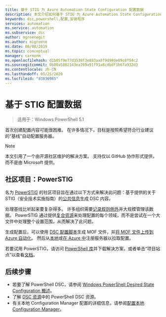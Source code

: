 ```yaml
---
title: 基于 STIG 为 Azure Automation State Configuration 配置数据
description: 本文介绍如何基于 STIG 为 Azure Automation State Configuration 配置数据。
keywords: dsc,powershell,配置,安装程序
services: automation
ms.service: automation
ms.subservice: dsc
author: mgreenegit
ms.author: migreene
ms.date: 08/08/2019
ms.topic: conceptual
manager: carmonm
ms.openlocfilehash: d1b05f9e77d3530f3e883aa3f9d98de09c8f54c2
ms.sourcegitcommit: 0b80a5802343ea769a91f91a8cdbdf1b67a932d3
ms.contentlocale: zh-CN
ms.lasthandoff: 05/25/2020
ms.locfileid: "83836985"
---
```

# <a name="configure-data-based-on-stig"></a>基于 STIG 配置数据

> 适用于：Windows PowerShell 5.1

首次创建配置内容可能很困难。
在许多情况下，目标是按照希望符合行业建议的“基线”自动配置服务器。

> [!NOTE]
> 本文引用了一个由开源社区维护的解决方案。
> 支持仅以 GitHub 协作形式提供，而不是由 Microsoft 提供。

## <a name="community-project-powerstig"></a>社区项目：PowerSTIG

名为 [PowerSTIG](https://github.com/microsoft/powerstig) 的社区项目旨在通过以下方式来解决此问题：基于提供的关于 STIG（安全技术实施指南）的[公共信息](https://public.cyber.mil/stigs/)生成 DSC 内容。

处理基线比听起来要复杂得多。
许多组织需要[记录规则例外](https://github.com/microsoft/powerstig#powerstigdata)并大规模管理该数据。
PowerSTIG 通过提供[复合资源](https://github.com/microsoft/powerstig#powerstigdsc)来处理配置的每个领域，而不是尝试在一个大文件中处理整个设置范围，从而解决了此问题。

生成配置后，可以使用 [DSC 配置脚本](/powershell/scripting/dsc/configurations/configurations)生成 MOF 文件，并[将 MOF 文件上传到 Azure 自动化](/azure/automation/tutorial-configure-servers-desired-state#create-and-upload-a-configuration-to-azure-automation)。
然后从[本地](/azure/automation/automation-dsc-onboarding#onboarding-physicalvirtual-windows-machines-on-premises-or-in-a-cloud-other-than-azure-including-aws-ec2-instances)或[在 Azure 中](/azure/automation/automation-dsc-onboarding#onboarding-azure-vms)注册服务器以拉取配置。

若要试用 PowerSTIG，请访问 [PowerShell 库](https://www.powershellgallery.com)并下载解决方案，或者单击“项目站点”以查看[文档](https://github.com/microsoft/powerstig)。

## <a name="next-steps"></a>后续步骤

- 若要了解 PowerShell DSC，请参阅 [Windows PowerShell Desired State Configuration 概述](/powershell/scripting/dsc/overview/overview)。
- 了解 [DSC 资源](/powershell/scripting/dsc/resources/resources)中的 PowerShell DSC 资源。
- 有关本地 Configuration Manager 配置的详细信息，请参阅[配置本地 Configuration Manager](/powershell/scripting/dsc/managing-nodes/metaconfig)。
